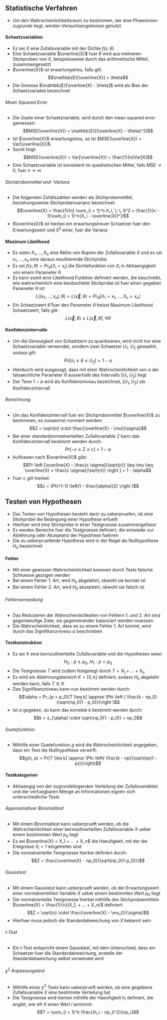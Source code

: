 ## Statistische Verfahren
- Um den Wahrscheinlichkeitsraum zu bestimmen, der eine Phaenomen zugrunde liegt, werden Versuchsergebnisse genutzt
#### Schaetzvariablen
- Es sei $X$ eine Zufallsvariable mit der Dichte $f(x, \theta)$
- Eine Schaetzvariable $\overline{X}$ fuer $\theta$ wird aus mehreren Stichproben von $X$, beispielsweise durch das arithmetische Mittel, zusammengesetzt
- $\overline{X}$ ist erwartungstreu, falls gilt:
$$\mathbb{E}[\overline{X}] = \theta$$
- Die Groesse $\mathbb{E}[\overline{X} - \theta]$ wird als Bias der Schaetzvariable bezeichnet
###### Mean Squared Error
- Die Guete einer Schaetzvariable, wird durch den mean squared error gemessen:
$$MSE(\overline{X}) = \mathbb{E}[(\overline{X} - \theta)^2]$$
- Ist $\overline{X}$ erwartungstreu, so ist $MSE(\overline{X}) = Var[\overline{X}]$
- Somit folgt:
$$MSE(\overline{X}) = Var[\overline{X}] = \frac{1}{n}Var[X]$$
- Eine Schaetzvariable ist konsistent im quadratischen Mittel, falls $MSE \to 0$, fuer $n \to \infty$
###### Stichprobenmittel und -Varianz
- Die folgenden Zufallszahlen werden als Stichprobenmittel, beziehungsweise Stichprobenvarianz bezeichnet:
$$\overline{X} = \frac{1}{n} \sum_{i = 1}^n X_i, \; \; S^2 = \frac{1}{n - 1}\sum_{i = 1}^n(X_i - \overline{X})^2$$
- $\overline{X}$ ist hierbei ein erwartungstreuer Schaetzer fuer den Erwartungswert und $S^2$ einer, fuer die Varianz
#### Maximum Likelihood
- Es seien $X_1, ..., X_n$ eine Reihe von Kopien der Zufallsvariable $X$ und es sei $x_1, ..., x_n$ eine daraus resultierende Stichprobe
- Es sei $f(x; \theta) = Pr_{\theta}[X_i = x_i]$ die Dichtefunktion von $X_i$ in Abhaengigkeit von einem Parameter $\theta$
- Es kann somit eine Likelihood Funktion definiert werden, die beschreibt, wie wahrscheinlich eine beobachtete Stichprobe ist fuer einen gegeben Parameter $\theta$ ist:
$$L((x_1, ..., x_n), \theta) = L(\vec{x}, \theta)= Pr_{\theta}[X_1 = x_1, ..., X_n = x_n]$$
- Ein Schaetzwert $\hat{\theta}$ fuer den Parameter $\theta$ heisst Maximum Likelihood Schaetzwert, falls gilt:
$$L(\vec{x}, \theta) \leq L(\vec{x}, \hat{\theta}), \; \forall \theta$$
#### Konfidenzintervalle
- Um die Genauigkeit von Schaetzern zu quantisieren, wird nicht nur eine Schaetzvariable verwendet, sondern zwei Schaetzer $U_1$, $U_2$ gewaehlt, sodass gilt:
$$Pr[U_1 \leq \theta \leq U_2] = 1 - \alpha$$
- Hierdurch wird ausgesagt, dass mit einer Wahrscheinlichkeit von $\alpha$ der tatsaechliche Parameter $\theta$ ausserhalb des Intervalls $[U_1, U_2]$ liegt
- Der Term $1 - \alpha$ wird als Konfidenzniveau bezeichnet, $[U_1, U_2]$ als Konfidenzintervall
###### Berechnung
- Um das Konfidenzintervall fuer ein Stichprobenmittel $\overline{X}$ zu bestimmen, es zunaechst normiert werden: 
$$Z = \sqrt{n} \cdot \frac{\overline{X} - \mu}{\sigma}$$
- Bei einer standardnormalverteilten Zufallsvariable $Z$ kann das Konfidenzintervall bestimmt werden durch:
$$Pr[-c \leq Z \leq c] = 1 - \alpha$$
- Aufloesen nach $\overline{X}$ gibt:
$$Pr \left [\overline{X} - \frac{c \sigma}{\sqrt{n}} \leq \mu \leq \overline{X} + \frac{c \sigma}{\sqrt{n}} \right ] = 1 - \alpha$$
- Fuer $c$ gilt hierbei:
$$c = \Phi^{-1} \left(1 - \frac{\alpha}{2} \right )$$
## Testen von Hypothesen
- Das Testen von Hypothesen besteht darin zu ueberpruefen, ob eine Stichprobe die Bedingung einer Hypothese erfuellt
- Hierfuer wird eine Stichprobe in einer Testgroesse zusammengefasst
- Es werden Bereiche fuer die Testgroesse definiert, die entweder zur Ablehnung oder Akzeptanz der Hypothese fuehren
- Die zu ueberpruefende Hypothese wird in der Regel als Nullhypothese $H_0$ bezeichnet
#### Fehler
- Mit einer gewissen Wahrscheinlichkeit koennen durch Tests falsche Schluesse gezogen werden
- Bei einem Fehler 1. Art, wird $H_0$ abgelehnt, obwohl sie korrekt ist
- Bei einem Fehler 2. Art, wird $H_0$ akzeptiert, obwohl sie falsch ist
###### Fehlervermeidung
 - Das Reduzieren der Wahrscheinlichkeiten von Fehlern 1. und 2. Art sind gegenlaeufige Ziele, sie gegeneinander balanciert werden muessen
 - Die Wahrscheinlichkeit, dass es zu einem Fehler 1. Art kommt, wird durch das Signifikanzniveau $\alpha$ beschrieben 
#### Testkonstruktion
- Es sei $X$ eine bernoulliverteilte Zufallsvariable und die Hypothesen seien
$$H_0: p \geq p_0, \; H_1: p < p_0$$
- Die Testgroesse $T$ wird zudem festgelegt durch $T = X_1 + ... + X_n$ 
- Es wird ein Ablehnungsbereich $K = [0, k]$ definiert, sodass $H_0$ abgeleht werden kann, falls $T \in K$
- Das Signifikanzniveau kann nun bestimmt werden durch:
$$\alpha = Pr_{p = p_0}[T \leq k] \approx \Phi \left ( \frac{k - np_0}{\sqrt{np_0(1 - p_0)}}\right )$$
- Ist $\alpha$ gegeben, so kann das korrekte $k$ bestimmt werden durch:
$$k = z_{\alpha} \cdot \sqrt{np_0(1 - p_0)} + np_0$$
###### Guetefunktion
- Mithilfe einer Guetefunktion $g$ wird die Wahrscheinlichkeit angegeben, dass ein Test die Nullhypothese verwirft:
$$g(n, p) = Pr[T \leq k] \approx \Phi \left( \frac{k - np}{\sqrt{np(1 - p)}}\right)$$
#### Testkategorien
- Abhaengig von der zugrundeliegenden Verteilung der Zufallsvariablen und der verfuegbaren Menge an Informationen eignen sich unterschiedliche Tests 
###### Approximativer Binomialtest
- Mit einem Binomialtest kann ueberprueft werden, ob die Wahrscheinlichkeit einer bernoulliverteilten Zufallsvariable $X$ ueber einem bestimmten Wert $p_0$ liegt
- Es sei $\overline{X} = X_1 + ... + X_n$ die Haeufigkeit, mit der die Ereignisse $X_i = 1$ eingetreten sind
- Die normalverteilte Testgroesse hierbei definiert durch:
$$Z = \frac{\overline{X} - np_0}{\sqrt{np_0(1-p_0)}}$$
###### Gausstest
- Mit einem Gausstest kann ueberprueft werden, ob der Erwartungswert einer normalverteilten Variable $X$ ueber einem bestimmten Wert $\mu_0$ liegt
- Die normalverteilte Testgroesse hierbei mithilfe des Stichprobenmittels $\overline{X} = \frac{1}{n}(X_1, + ... + X_n)$ definiert:
$$Z = \sqrt{n} \cdot \frac{\overline{X} - \mu_0}{\sigma}$$
- Hierfuer muss jedoch die Standardabweichung von $X$ bekannt sein
###### t-Test
- Ein t-Test entspricht einem Gausstest, mit dem Unterschied, dass ein Schaetzer fuer die Standardabweichung, anstelle der Standardabweichung selbst verwendet wird 
###### $\chi^2$ Anpassungstest
- Mithilfe eines $\chi^2$ Tests kann ueberprueft werden, ob eine gegebene Zufallsvariable $X$ eine bestimmte Verteilung hat
- Die Testgroesse wird hierbei mithilfe der Haeufigkeit $h_i$ definiert, die angibt, wie oft $X$ einen Wert $i$ annimmt:
$$T = \sum_{i = 1}^k \frac{(h_i - np_i)^2}{np_i}$$